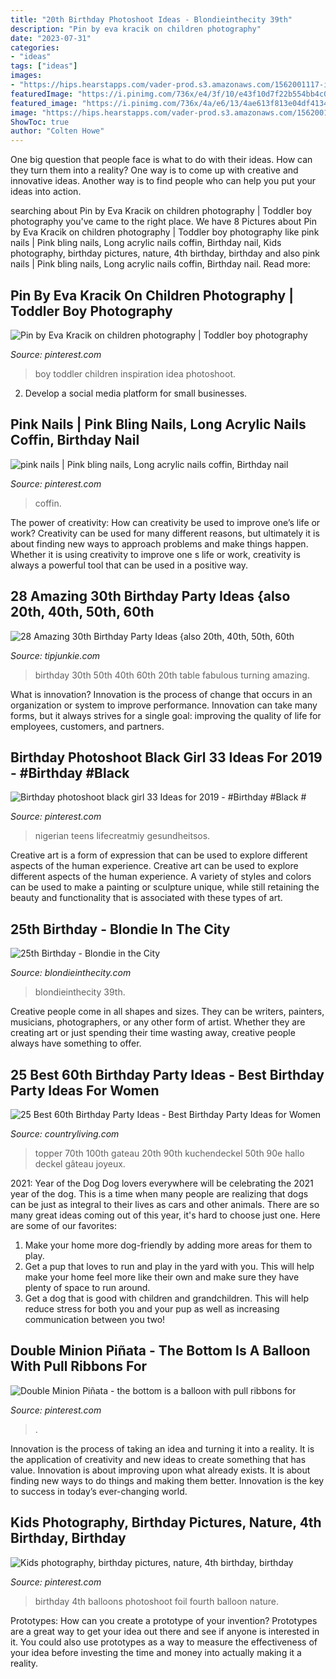 ```yaml
---
title: "20th Birthday Photoshoot Ideas - Blondieinthecity 39th"
description: "Pin by eva kracik on children photography"
date: "2023-07-31"
categories:
- "ideas"
tags: ["ideas"]
images:
- "https://hips.hearstapps.com/vader-prod.s3.amazonaws.com/1562001117-il_570xN.1536153902_89dj.jpg?crop=1xw:1xh;center,top&amp;resize=480:*"
featuredImage: "https://i.pinimg.com/736x/e4/3f/10/e43f10d7f22b554bb4c02db224260c01.jpg"
featured_image: "https://i.pinimg.com/736x/4a/e6/13/4ae613f813e04df4134f11f9b8d3390d--toddler-photography-photography-ideas.jpg"
image: "https://hips.hearstapps.com/vader-prod.s3.amazonaws.com/1562001117-il_570xN.1536153902_89dj.jpg?crop=1xw:1xh;center,top&amp;resize=480:*"
ShowToc: true
author: "Colten Howe"
---
```



One big question that people face is what to do with their ideas. How can they turn them into a reality? One way is to come up with creative and innovative ideas. Another way is to find people who can help you put your ideas into action.

	

		
searching about Pin by Eva Kracik on children photography | Toddler boy photography you've came to the right place. We have 8 Pictures about Pin by Eva Kracik on children photography | Toddler boy photography like pink nails | Pink bling nails, Long acrylic nails coffin, Birthday nail, Kids photography, birthday pictures, nature, 4th birthday, birthday and also pink nails | Pink bling nails, Long acrylic nails coffin, Birthday nail. Read more:
		
    
## Pin By Eva Kracik On Children Photography | Toddler Boy Photography

<img loading=lazy src="https://i.pinimg.com/736x/4a/e6/13/4ae613f813e04df4134f11f9b8d3390d--toddler-photography-photography-ideas.jpg" onerror="this.onerror=null;this.src='https://tse1.mm.bing.net/th?id=OIP.7tsEH5mOelk3FYvl8V5r_wHaMU&amp;pid=15.1';" alt="Pin by Eva Kracik on children photography | Toddler boy photography">

_Source: pinterest.com_

>boy toddler children inspiration idea photoshoot. 

	

2. Develop a social media platform for small businesses.

    
## Pink Nails | Pink Bling Nails, Long Acrylic Nails Coffin, Birthday Nail

<img loading=lazy src="https://i.pinimg.com/736x/fc/ba/d8/fcbad883db8771f91fb64bcf1c8d8425.jpg" onerror="this.onerror=null;this.src='https://tse2.mm.bing.net/th?id=OIP.Mha6Rq8HfMQBvS7BUBAs5wHaJ3&amp;pid=15.1';" alt="pink nails | Pink bling nails, Long acrylic nails coffin, Birthday nail">

_Source: pinterest.com_

>coffin. 

	

The power of creativity: How can creativity be used to improve one’s life or work?
Creativity can be used for many different reasons, but ultimately it is about finding new ways to approach problems and make things happen. Whether it is using creativity to improve one s life or work, creativity is always a powerful tool that can be used in a positive way.

    
## 28 Amazing 30th Birthday Party Ideas {also 20th, 40th, 50th, 60th

<img loading=lazy src="https://cdn.tipjunkie.com/wp-content/uploads/cache/7c/36/7c36568d326abd1670f793811aac8f41.jpg" onerror="this.onerror=null;this.src='https://tse2.mm.bing.net/th?id=OIP.ZtxZvpdWYTb6Xjh8j7_KkQHaJ3&amp;pid=15.1';" alt="28 Amazing 30th Birthday Party Ideas {also 20th, 40th, 50th, 60th">

_Source: tipjunkie.com_

>birthday 30th 50th 40th 60th 20th table fabulous turning amazing. 

	

What is innovation?
Innovation is the process of change that occurs in an organization or system to improve performance. Innovation can take many forms, but it always strives for a single goal: improving the quality of life for employees, customers, and partners.

    
## Birthday Photoshoot Black Girl 33 Ideas For 2019 - #Birthday #Black #

<img loading=lazy src="https://i.pinimg.com/736x/e4/3f/10/e43f10d7f22b554bb4c02db224260c01.jpg" onerror="this.onerror=null;this.src='https://tse3.mm.bing.net/th?id=OIP.qu0jrAqFsjnmmmdq5B8-QAAAAA&amp;pid=15.1';" alt="Birthday photoshoot black girl 33 Ideas for 2019 - #Birthday #Black #">

_Source: pinterest.com_

>nigerian teens lifecreatmiy gesundheitsos. 

	

Creative art is a form of expression that can be used to explore different aspects of the human experience.
Creative art can be used to explore different aspects of the human experience. A variety of styles and colors can be used to make a painting or sculpture unique, while still retaining the beauty and functionality that is associated with these types of art.

    
## 25th Birthday - Blondie In The City

<img loading=lazy src="http://www.blondieinthecity.com/wp-content/uploads/2016/10/25th-Birthday-14.jpg" onerror="this.onerror=null;this.src='https://tse3.mm.bing.net/th?id=OIP.lg3opzjgRk5yYUFxCFkcZgHaLH&amp;pid=15.1';" alt="25th Birthday - Blondie in the City">

_Source: blondieinthecity.com_

>blondieinthecity 39th. 

	

Creative people come in all shapes and sizes. They can be writers, painters, musicians, photographers, or any other form of artist. Whether they are creating art or just spending their time wasting away, creative people always have something to offer.

    
## 25 Best 60th Birthday Party Ideas - Best Birthday Party Ideas For Women

<img loading=lazy src="https://hips.hearstapps.com/vader-prod.s3.amazonaws.com/1562001117-il_570xN.1536153902_89dj.jpg?crop=1xw:1xh;center,top&amp;resize=480:*" onerror="this.onerror=null;this.src='https://tse3.mm.bing.net/th?id=OIP.f4UEdFhmf6VBHb6Hjyym9wHaIl&amp;pid=15.1';" alt="25 Best 60th Birthday Party Ideas - Best Birthday Party Ideas for Women">

_Source: countryliving.com_

>topper 70th 100th gateau 20th 90th kuchendeckel 50th 90e hallo deckel gâteau joyeux. 

	

2021: Year of the Dog
Dog lovers everywhere will be celebrating the 2021 year of the dog. This is a time when many people are realizing that dogs can be just as integral to their lives as cars and other animals. There are so many great ideas coming out of this year, it's hard to choose just one. Here are some of our favorites: 
1) Make your home more dog-friendly by adding more areas for them to play.
2) Get a pup that loves to run and play in the yard with you. This will help make your home feel more like their own and make sure they have plenty of space to run around. 
3) Get a dog that is good with children and grandchildren. This will help reduce stress for both you and your pup as well as increasing communication between you two!

    
## Double Minion Piñata - The Bottom Is A Balloon With Pull Ribbons For

<img loading=lazy src="https://i.pinimg.com/736x/51/22/ba/5122baf8fa08c875664c09c1376f0c63.jpg" onerror="this.onerror=null;this.src='https://tse4.mm.bing.net/th?id=OIP.xXtIRyj0t5c9mWfWe4m2fgHaJ3&amp;pid=15.1';" alt="Double Minion Piñata - the bottom is a balloon with pull ribbons for">

_Source: pinterest.com_

>. 

	

Innovation is the process of taking an idea and turning it into a reality. It is the application of creativity and new ideas to create something that has value. Innovation is about improving upon what already exists. It is about finding new ways to do things and making them better. Innovation is the key to success in today’s ever-changing world.

    
## Kids Photography, Birthday Pictures, Nature, 4th Birthday, Birthday

<img loading=lazy src="https://i.pinimg.com/736x/c6/82/ff/c682ff986054cc742757ad51fb1e626e--foil-balloons-kid-photography.jpg" onerror="this.onerror=null;this.src='https://tse1.mm.bing.net/th?id=OIP._2U7_CSvbRADb920TQNLhwHaLJ&amp;pid=15.1';" alt="Kids photography, birthday pictures, nature, 4th birthday, birthday">

_Source: pinterest.com_

>birthday 4th balloons photoshoot foil fourth balloon nature. 

	

Prototypes: How can you create a prototype of your invention?
Prototypes are a great way to get your idea out there and see if anyone is interested in it. You could also use prototypes as a way to measure the effectiveness of your idea before investing the time and money into actually making it a reality.

